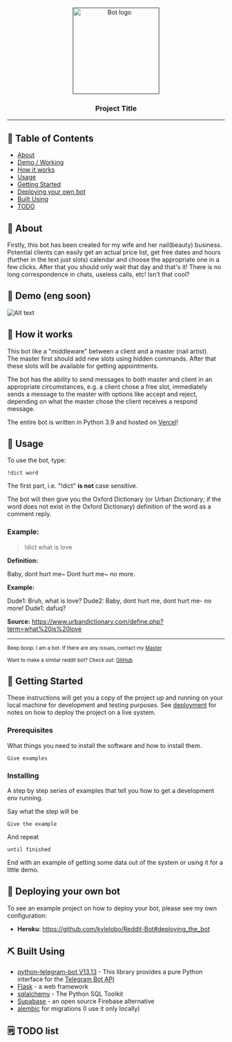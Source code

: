 <p align="center">
  <a href="" rel="noopener">
 <img width=200px height=200px src="https://i.imgur.com/FxL5qM0.jpg" alt="Bot logo"></a>
</p>

<h3 align="center">Project Title</h3>

---

## 📝 Table of Contents

- [About](#about)
- [Demo / Working](#demo)
- [How it works](#working)
- [Usage](#usage)
- [Getting Started](#getting_started)
- [Deploying your own bot](#deployment)
- [Built Using](#built_using)
- [TODO](#todo_list)

## 🧐 About <a name = "about"></a>

Firstly, this bot has been created for my wife and her nail(beauty) business. Potential clients can easily get an actual price list, get free dates and hours (further in the text just slots) calendar and choose the appropriate one in a few clicks. After that you should only wait that day and that's it! There is no long correspondence in chats, useless calls, etc! Isn't that cool?

## 🎥 Demo (eng soon) <a name = "demo"></a>

![Alt text](demo.gif)

## 💭 How it works <a name = "working"></a>

This bot like a "middleware" between a client and a master (nail artist).  
The master first should add new slots using hidden commands. After that these slots will be available for getting appointments.

The bot has the ability to send messages to both master and client in an appropriate circumstances, e.g. a client chose a free slot, immediately sends a message to the master with options like accept and reject, depending on what the master chose the client receives a respond message.

The entire bot is written in Python 3.9 and hosted on [Vercel](https://vercel.com/)!

## 🎈 Usage <a name = "usage"></a>

To use the bot, type:

```
!dict word
```

The first part, i.e. "!dict" **is not** case sensitive.

The bot will then give you the Oxford Dictionary (or Urban Dictionary; if the word does not exist in the Oxford Dictionary) definition of the word as a comment reply.

### Example:

> !dict what is love

**Definition:**

Baby, dont hurt me~
Dont hurt me~ no more.

**Example:**

Dude1: Bruh, what is love?
Dude2: Baby, dont hurt me, dont hurt me- no more!
Dude1: dafuq?

**Source:** https://www.urbandictionary.com/define.php?term=what%20is%20love

---

<sup>Beep boop. I am a bot. If there are any issues, contact my [Master](https://www.reddit.com/message/compose/?to=PositivePlayer1&subject=/u/Wordbook_Bot)</sup>

<sup>Want to make a similar reddit bot? Check out: [GitHub](https://github.com/kylelobo/Reddit-Bot)</sup>

## 🏁 Getting Started <a name = "getting_started"></a>

These instructions will get you a copy of the project up and running on your local machine for development and testing purposes. See [deployment](#deployment) for notes on how to deploy the project on a live system.

### Prerequisites

What things you need to install the software and how to install them.

```
Give examples
```

### Installing

A step by step series of examples that tell you how to get a development env running.

Say what the step will be

```
Give the example
```

And repeat

```
until finished
```

End with an example of getting some data out of the system or using it for a little demo.

## 🚀 Deploying your own bot <a name = "deployment"></a>

To see an example project on how to deploy your bot, please see my own configuration:

- **Heroku**: https://github.com/kylelobo/Reddit-Bot#deploying_the_bot

## ⛏️ Built Using <a name = "built_using"></a>

- [python-telegram-bot V13.13](https://docs.python-telegram-bot.org/en/v13.13/) - This library provides a pure Python interface for the [Telegram Bot API](https://core.telegram.org/bots/api)
- [Flask](https://flask.palletsprojects.com/en/3.0.x/) - a web framework
- [sqlalchemy](https://www.sqlalchemy.org/) - The Python SQL Toolkit
- [Supabase](https://supabase.com/) - an open source Firebase alternative
- [alembic](https://alembic.sqlalchemy.org/en/latest/) for migrations (I use it only locally)

## 🗒️ TODO list <a name = "todo_list"></a>
